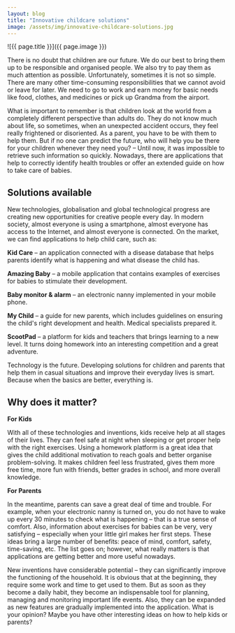 ```yaml
---
layout: blog
title: "Innovative childcare solutions"
image: /assets/img/innovative-childcare-solutions.jpg
---
```

![{{ page.title }}]({{ page.image }})

There is no doubt that children are our future. We do our best to bring them up to be responsible and organised people. We also try to pay them as much attention as possible. Unfortunately, sometimes it is not so simple. There are many other time-consuming responsibilities that we cannot avoid or leave for later. We need to go to work and earn money for basic needs like food, clothes, and medicines or pick up Grandma from the airport.

What is important to remember is that children look at the world from a completely different perspective than adults do. They do not know much about life, so sometimes, when an unexpected accident occurs, they feel really frightened or disoriented. As a parent, you have to be with them to help them. But if no one can predict the future, who will help you be there for your children whenever they need you? – Until now, it was impossible to retrieve such information so quickly. Nowadays, there are applications that help to correctly identify health troubles or offer an extended guide on how to take care of babies.
 
## Solutions available
New technologies, globalisation and global technological progress are creating new opportunities for creative people every day. In modern society, almost everyone is using a smartphone, almost everyone has access to the Internet, and almost everyone is connected. On the market, we can find applications to help child care, such as:
 
**Kid Care** – an application connected with a disease database that helps parents identify what is happening and what disease the child has.
 
**Amazing Baby** – a mobile application that contains examples of exercises for babies to stimulate their development.
 
**Baby monitor & alarm** – an electronic nanny implemented in your mobile phone.
 
**My Child** – a guide for new parents, which includes guidelines on ensuring the child's right development and health. Medical specialists prepared it.
 
**ScootPad** – a platform for kids and teachers that brings learning to a new level. It turns doing homework into an interesting competition and a great adventure.
 
Technology is the future. Developing solutions for children and parents that help them in casual situations and improve their everyday lives is smart. Because when the basics are better, everything is.
 

## Why does it matter?
 
**For Kids**

With all of these technologies and inventions, kids receive help at all stages of their lives. They can feel safe at night when sleeping or get proper help with the right exercises. Using a homework platform is a great idea that gives the child additional motivation to reach goals and better organise problem-solving. It makes children feel less frustrated, gives them more free time, more fun with friends, better grades in school, and more overall knowledge.
 
**For Parents**

In the meantime, parents can save a great deal of time and trouble. For example, when your electronic nanny is turned on, you do not have to wake up every 30 minutes to check what is happening – that is a true sense of comfort. Also, information about exercises for babies can be very, very satisfying – especially when your little girl makes her first steps. These ideas bring a large number of benefits: peace of mind, comfort, safety, time-saving, etc. The list goes on; however, what really matters is that applications are getting better and more useful nowadays.

New inventions have considerable potential – they can significantly improve the functioning of the household. It is obvious that at the beginning, they require some work and time to get used to them. But as soon as they become a daily habit, they become an indispensable tool for planning, managing and monitoring important life events. Also, they can be expanded as new features are gradually implemented into the application. What is your opinion? Maybe you have other interesting ideas on how to help kids or parents?

